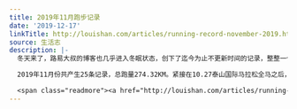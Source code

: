 ```yaml
---
title: 2019年11月跑步记录
date: '2019-12-17'
linkTitle: http://louishan.com/articles/running-record-november-2019.html
source: 生活志
description: |-
  冬天来了，路易大叔的博客也几乎进入冬眠状态，创下了迄今为止不更新时间的记录，整整一个月没有写下一个字。这一个月来其实有一半的时间都出门在外，京济两地奔波。虽然在北京出差期间也没有什么事情做，但是北京凛冽的天气让我无所适从，只好整天蛰伏起来，待在酒店里读读书之类。

  2019年11月份共产生25条记录，总跑量274.32KM。紧接在10.27泰山国际马拉松全马之后，11.2又跑了多个泉城（济南）国际马拉松，本来以为济南的路线比泰山的要平缓很多能够跑的好一点，结果6天的时间确实是无法休息过来，用时比泰山多了两分钟，没能刷新全马成绩，明年再战吧。11.27在北京出门跑了一会儿，北京实在是太冷了，平时气温比济南要低五六度，而且风特别冽。

  <span class="readmore"><a href="http://louishan.com/articles/running-record-november-2019.html" title="2019年11月跑步记录">阅读全文——共538字</a></span>
---
```


